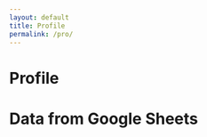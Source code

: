 ```yaml
---
layout: default
title: Profile
permalink: /pro/
---
```


# Profile


  <title>Google Sheets Data</title>
  <style>
    /* Your CSS styles here */
  </style>


  <h1>Data from Google Sheets</h1>

  <div class="card-container" id="cardContainer">
    <!-- Cards will be inserted here -->
  </div>

  <script>
    // Check if user is logged in and get user information from localStorage
    if (localStorage.getItem('userLoggedIn') === 'true') {
      var userEmail = localStorage.getItem('userEmail'); // Get the logged-in user's email

      // Fetch data from Google Apps Script, passing the user's email as a query parameter
      fetch(`https://script.google.com/macros/s/AKfycbwGUhSttkDP3B8bUie3h_zHvoUHfZgohHofiL_EonGAyV6TNXhPbFmXiGD78DFXwzBKAA/exec?userEmail=${encodeURIComponent(userEmail)}`)
        .then(response => response.json())
        .then(data => {
          const cardContainer = document.getElementById('cardContainer');
          
          // Create a card for each row of data
          data.forEach(row => {
            const card = document.createElement('div');
            card.classList.add('card');
            
            const cardHeader = document.createElement('div');
            cardHeader.classList.add('card-header');
            cardHeader.textContent = row['Name']; // Assuming 'Name' is a column header in your sheet
            
            const cardBody = document.createElement('div');
            cardBody.classList.add('card-body');
            
            Object.keys(row).forEach(header => {
              if (header !== 'Name') { // Skip the header if it's already used as the title
                const p = document.createElement('p');
                p.innerHTML = `<strong>${header}:</strong> ${row[header]}`;
                cardBody.appendChild(p);
              }
            });

            card.appendChild(cardHeader);
            card.appendChild(cardBody);

            cardContainer.appendChild(card);
          });
        })
        .catch(error => console.error('Error fetching data:', error));
    } else {
      alert('You must be logged in to view your data.');
    }
  </script>
